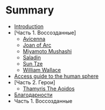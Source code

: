 # Summary

* [Introduction](README.md)
* [Часть 1. Воссозданные]
   * [Avicenna](avicenna.md)
   * [Joan of Arc](joan_of_arc.md)
   * [Miyamoto Mushashi](miyamoto_musashi.md)
   * [Saladin](saladin.md)
   * [Sun Tze](sun_tze.md)
   * [William Wallace](william_wallace.md)
* [Access guide to the human sphere](access-guide-to-the-human-sphere.md)
* [Часть 2. Герои]
   * [Thamyris The Aoidos](part2/thamyris_the_aoidos.md)
* [Благодарности](AUTHORS.md)
* Часть 1. Воссозданные

